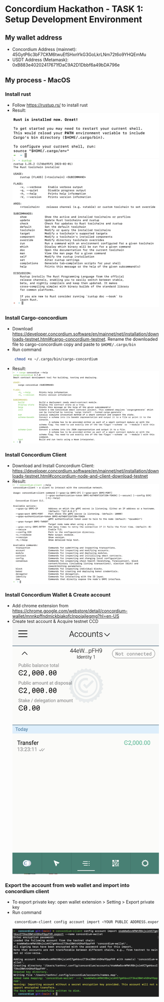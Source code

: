# Concordium Hackathon - TASK 1: Setup Development Environment

## My wallet address

- Concordium Address (mainnet): 45GytP6c3bF7CKM6twuEfSHxnYkG3GoLkrLNm72t6o9YHQEmMu
- USDT Address (Metamask): 0xB883e40202417671fDaC9A2D1Dbbf6a49bDA796e

## My process - MacOS

### Install rust
- Follow https://rustup.rs/ to install rust
- Result:
  ![install success](./images/install-rust.png)
  ![rustup](./images/rustup.png)

### Install Cargo-concordium
- Download https://developer.concordium.software/en/mainnet/net/installation/downloads-testnet.html#cargo-concordium-testnet. Rename the downloaded file to cargo-concordium copy and paste to `$HOME/.cargo/bin`
- Run command
  ```zsh
   chmod +x ~/.cargo/bin/cargo-concordium
  ```
- Result:
  ![install success](./images/cargo.png)

### Install Concordium Client
- Download and Install Concordium Client: https://developer.concordium.software/en/mainnet/net/installation/downloads-testnet.html#concordium-node-and-client-download-testnet
- Result:
  ![Concordium client](./images/concordium-client.png)

### Install Concordium Wallet & Create account
- Add chrome extension from https://chrome.google.com/webstore/detail/concordium-wallet/mnnkpffndmickbiakofclnpoiajlegmg?hl=en-US
- Create test account & Acquire testnet CCD
  ![account](./images/account.png)

### Export the account from web wallet and import into concordium client
- To export private key: open wallet extension > Setting > Export private key 
- Run command
  ```zsh
   concordium-client config account import <YOUR PUBLIC ADDRESS.export> --name <Your-Wallet-Name>
  ```
  ![import-key](./images/import-key.png)